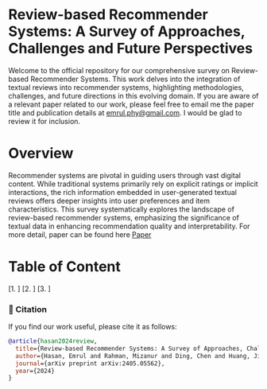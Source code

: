# Review-based Recommender Systems: A Survey of Approaches, Challenges and Future Perspectives

Welcome to the official repository for our comprehensive survey on Review-based Recommender Systems. This work delves into the integration of textual reviews into recommender systems, highlighting methodologies, challenges, and future directions in this evolving domain. If you are aware of a relevant paper related to our work, please feel free to email me the paper title and publication details at emrul.phy@gmail.com. I would be glad to review it for inclusion.

# Overview

Recommender systems are pivotal in guiding users through vast digital content. While traditional systems primarily rely on explicit ratings or implicit interactions, the rich information embedded in user-generated textual reviews offers deeper insights into user preferences and item characteristics. This survey systematically explores the landscape of review-based recommender systems, emphasizing the significance of textual data in enhancing recommendation quality and interpretability. For more detail, paper can be found here [Paper](https://arxiv.org/abs/2405.05562)

# Table of Content

[1. ]
[2. ]
[3. ]

### 📌 Citation

If you find our work useful, please cite it as follows:

```bibtex
@article{hasan2024review,
  title={Review-based Recommender Systems: A Survey of Approaches, Challenges and Future Perspectives},
  author={Hasan, Emrul and Rahman, Mizanur and Ding, Chen and Huang, Jimmy Xiangji and Raza, Shaina},
  journal={arXiv preprint arXiv:2405.05562},
  year={2024}
}

```
